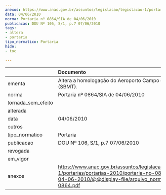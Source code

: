 ```yaml
---
anexos: https://www.anac.gov.br/assuntos/legislacao/legislacao-1/portarias/portarias-2010/portaria-no-0864-sia-de-04-06-2010/@@display-file/arquivo_norma/PA2010-0864.pdf
data: 04/06/2010
norma: Portaria nº 0864/SIA de 04/06/2010
publicacao: DOU Nº 106, S/1, p.7 07/06/2010
tags:
- altera
- portaria
tipo_normatico: Portaria
hide: 
- toc 
 
---
```


|                    | Documento                                                                                                                                                         |
|:-------------------|:------------------------------------------------------------------------------------------------------------------------------------------------------------------|
| ementa             | Altera a homologação do Aeroporto Campo de Marte (SBMT).                                                                                                          |
| norma              | Portaria nº 0864/SIA de 04/06/2010                                                                                                                                |
| tornada_sem_efeito |                                                                                                                                                                   |
| alterada           |                                                                                                                                                                   |
| data               | 04/06/2010                                                                                                                                                        |
| outros             |                                                                                                                                                                   |
| tipo_normatico     | Portaria                                                                                                                                                          |
| publicacao         | DOU Nº 106, S/1, p.7 07/06/2010                                                                                                                                   |
| revogada           |                                                                                                                                                                   |
| em_vigor           |                                                                                                                                                                   |
| anexos             | https://www.anac.gov.br/assuntos/legislacao/legislacao-1/portarias/portarias-2010/portaria-no-0864-sia-de-04-06-2010/@@display-file/arquivo_norma/PA2010-0864.pdf |